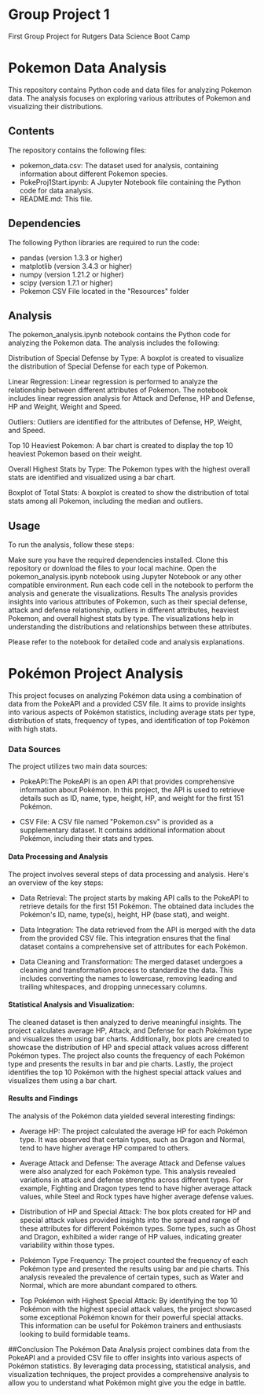 # Group Project 1
First Group Project for Rutgers Data Science Boot Camp

# Pokemon Data Analysis
This repository contains Python code and data files for analyzing Pokemon data. The analysis focuses on exploring various attributes of Pokemon and visualizing their distributions.

## Contents
The repository contains the following files:

* pokemon_data.csv: The dataset used for analysis, containing information about different Pokemon species.
* PokeProj1Start.ipynb: A Jupyter Notebook file containing the Python code for data analysis.
* README.md: This file.

## Dependencies

The following Python libraries are required to run the code:

* pandas (version 1.3.3 or higher)
* matplotlib (version 3.4.3 or higher)
* numpy (version 1.21.2 or higher)
* scipy (version 1.7.1 or higher)
* Pokemon CSV File located in the "Resources" folder

## Analysis
The pokemon_analysis.ipynb notebook contains the Python code for analyzing the Pokemon data. The analysis includes the following:

Distribution of Special Defense by Type: A boxplot is created to visualize the distribution of Special Defense for each type of Pokemon.

Linear Regression: Linear regression is performed to analyze the relationship between different attributes of Pokemon. The notebook includes linear regression analysis for Attack and Defense, HP and Defense, HP and Weight, Weight and Speed.

Outliers: Outliers are identified for the attributes of Defense, HP, Weight, and Speed.

Top 10 Heaviest Pokemon: A bar chart is created to display the top 10 heaviest Pokemon based on their weight.

Overall Highest Stats by Type: The Pokemon types with the highest overall stats are identified and visualized using a bar chart.

Boxplot of Total Stats: A boxplot is created to show the distribution of total stats among all Pokemon, including the median and outliers.

## Usage
To run the analysis, follow these steps:

Make sure you have the required dependencies installed.
Clone this repository or download the files to your local machine.
Open the pokemon_analysis.ipynb notebook using Jupyter Notebook or any other compatible environment.
Run each code cell in the notebook to perform the analysis and generate the visualizations.
Results
The analysis provides insights into various attributes of Pokemon, such as their special defense, attack and defense relationship, outliers in different attributes, heaviest Pokemon, and overall highest stats by type. The visualizations help in understanding the distributions and relationships between these attributes.

Please refer to the notebook for detailed code and analysis explanations.


# Pokémon Project Analysis
This project focuses on analyzing Pokémon data using a combination of data from the PokeAPI and a provided CSV file. It aims to provide insights into various aspects of Pokémon statistics, including average stats per type, distribution of stats, frequency of types, and identification of top Pokémon with high stats.

### Data Sources
The project utilizes two main data sources:

* PokeAPI:The PokeAPI is an open API that provides comprehensive information about Pokémon. In this project, the API is used to retrieve details such as ID, name, type, height, HP, and weight for the first 151 Pokémon.

* CSV File: A CSV file named "Pokemon.csv" is provided as a supplementary dataset. It contains additional information about Pokémon, including their stats and types.

#### Data Processing and Analysis
The project involves several steps of data processing and analysis. Here's an overview of the key steps:

* Data Retrieval: The project starts by making API calls to the PokeAPI to retrieve details for the first 151 Pokémon. The obtained data includes the Pokémon's ID, name, type(s), height, HP (base stat), and weight.

* Data Integration: The data retrieved from the API is merged with the data from the provided CSV file. This integration ensures that the final dataset contains a comprehensive set of attributes for each Pokémon.

* Data Cleaning and Transformation: The merged dataset undergoes a cleaning and transformation process to standardize the data. This includes converting the names to lowercase, removing leading and trailing whitespaces, and dropping unnecessary columns.

#### Statistical Analysis and Visualization: 
The cleaned dataset is then analyzed to derive meaningful insights. The project calculates average HP, Attack, and Defense for each Pokémon type and visualizes them using bar charts. Additionally, box plots are created to showcase the distribution of HP and special attack values across different Pokémon types. The project also counts the frequency of each Pokémon type and presents the results in bar and pie charts. Lastly, the project identifies the top 10 Pokémon with the highest special attack values and visualizes them using a bar chart.

#### Results and Findings
The analysis of the Pokémon data yielded several interesting findings:

* Average HP: The project calculated the average HP for each Pokémon type. It was observed that certain types, such as Dragon and Normal, tend to have higher average HP compared to others.

* Average Attack and Defense: The average Attack and Defense values were also analyzed for each Pokémon type. This analysis revealed variations in attack and defense strengths across different types. For example, Fighting and Dragon types tend to have higher average attack values, while Steel and Rock types have higher average defense values.

* Distribution of HP and Special Attack: The box plots created for HP and special attack values provided insights into the spread and range of these attributes for different Pokémon types. Some types, such as Ghost and Dragon, exhibited a wider range of HP values, indicating greater variability within those types.

* Pokémon Type Frequency: The project counted the frequency of each Pokémon type and presented the results using bar and pie charts. This analysis revealed the prevalence of certain types, such as Water and Normal, which are more abundant compared to others.

* Top Pokémon with Highest Special Attack: By identifying the top 10 Pokémon with the highest special attack values, the project showcased some exceptional Pokémon known for their powerful special attacks. This information can be useful for Pokémon trainers and enthusiasts looking to build formidable teams.

##Conclusion
The Pokémon Data Analysis project combines data from the PokeAPI and a provided CSV file to offer insights into various aspects of Pokémon statistics. By leveraging data processing, statistical analysis, and visualization techniques, the project provides a comprehensive analysis to allow you to understand what Pokémon might give you the edge in battle.

